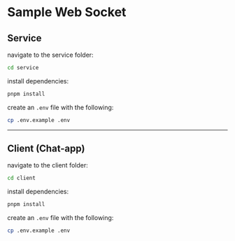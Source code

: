 # Sample Web Socket

## Service

navigate to the service folder:

```bash
cd service
```

install dependencies:

```bash
pnpm install
```

create an `.env` file with the following:

```bash
cp .env.example .env
```

---

## Client (Chat-app)

navigate to the client folder:

```bash
cd client
```

install dependencies:

```bash
pnpm install
```

create an `.env` file with the following:

```bash
cp .env.example .env
```
